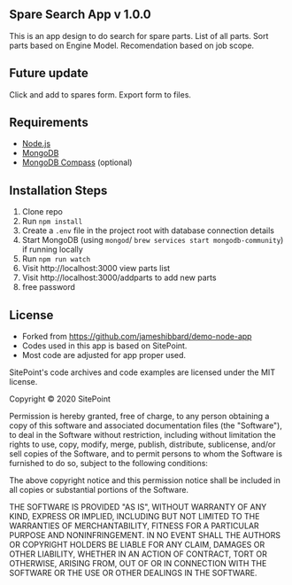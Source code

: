## Spare Search App v 1.0.0
This is an app design to do search for spare parts. 
List of all parts.
Sort parts based on Engine Model.
Recomendation based on job scope. 

## Future update
Click and add to spares form. 
Export form to files. 


## Requirements

* [Node.js](http://nodejs.org/)
* [MongoDB](https://www.mongodb.com/)
* [MongoDB Compass](https://www.mongodb.com/products/compass) (optional)

## Installation Steps

1. Clone repo
2. Run `npm install`
3. Create a `.env` file in the project root with database connection details
4. Start MongoDB (using `mongod`/ `brew services start mongodb-community`) if running locally 
5. Run `npm run watch`
6. Visit http://localhost:3000 view parts list
7. Visit http://localhost:3000/addparts to add new parts
8. free password


## License
* Forked from https://github.com/jameshibbard/demo-node-app
* Codes used in this app is based on SitePoint. 
* Most code are adjusted for app proper used. 

SitePoint's code archives and code examples are licensed under the MIT license.

Copyright © 2020 SitePoint

Permission is hereby granted, free of charge, to any person obtaining a copy of this software and associated documentation files (the "Software"), to deal in the Software without restriction, including without limitation the rights to use, copy, modify, merge, publish, distribute, sublicense, and/or sell copies of the Software, and to permit persons to whom the Software is furnished to do so, subject to the following conditions:

The above copyright notice and this permission notice shall be included in all copies or substantial portions of the Software.

THE SOFTWARE IS PROVIDED "AS IS", WITHOUT WARRANTY OF ANY KIND, EXPRESS OR IMPLIED, INCLUDING BUT NOT LIMITED TO THE WARRANTIES OF MERCHANTABILITY, FITNESS FOR A PARTICULAR PURPOSE AND NONINFRINGEMENT. IN NO EVENT SHALL THE AUTHORS OR COPYRIGHT HOLDERS BE LIABLE FOR ANY CLAIM, DAMAGES OR OTHER LIABILITY, WHETHER IN AN ACTION OF CONTRACT, TORT OR OTHERWISE, ARISING FROM, OUT OF OR IN CONNECTION WITH THE SOFTWARE OR THE USE OR OTHER DEALINGS IN THE SOFTWARE.

